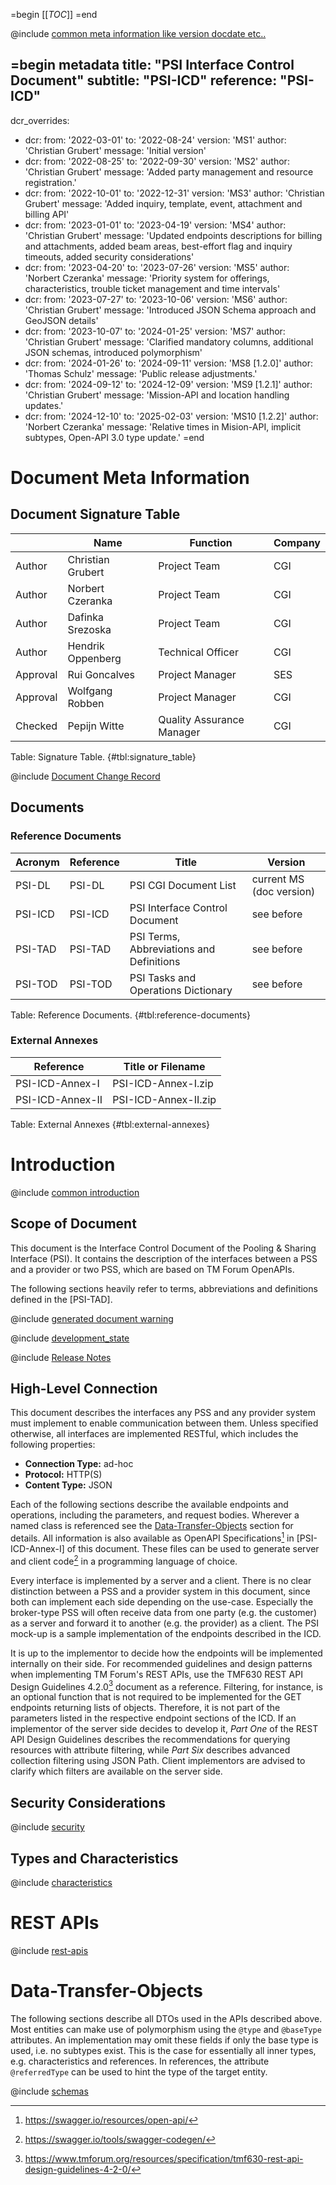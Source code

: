 =begin
[[_TOC_]]
=end

@include [common meta information like version docdate etc..](../common/common_metadata.md)

=begin metadata
title: "PSI Interface Control Document"
subtitle: "PSI-ICD"
reference: "PSI-ICD"
---
dcr_overrides:
 - dcr:
   from: '2022-03-01'
   to: '2022-08-24'
   version: 'MS1'
   author: 'Christian Grubert'
   message: 'Initial version'
 - dcr:
   from: '2022-08-25'
   to: '2022-09-30'
   version: 'MS2'
   author: 'Christian Grubert'
   message: 'Added party management and resource registration.'
 - dcr:
   from: '2022-10-01'
   to: '2022-12-31'
   version: 'MS3'
   author: 'Christian Grubert'
   message: 'Added inquiry, template, event, attachment and billing API'
 - dcr:
   from: '2023-01-01'
   to: '2023-04-19'
   version: 'MS4'
   author: 'Christian Grubert'
   message: 'Updated endpoints descriptions for billing and attachments, added beam areas, best-effort flag and inquiry timeouts, added security considerations'
 - dcr:
   from: '2023-04-20'
   to: '2023-07-26'
   version: 'MS5'
   author: 'Norbert Czeranka'
   message: 'Priority system for offerings, characteristics, trouble ticket management and time intervals'
 - dcr:
   from: '2023-07-27'
   to: '2023-10-06'
   version: 'MS6'
   author: 'Christian Grubert'
   message: 'Introduced JSON Schema approach and GeoJSON details'
 - dcr:
   from: '2023-10-07'
   to: '2024-01-25'
   version: 'MS7'
   author: 'Christian Grubert'
   message: 'Clarified mandatory columns, additional JSON schemas, introduced polymorphism'
 - dcr:
   from: '2024-01-26'
   to: '2024-09-11'
   version: 'MS8 [1.2.0]'
   author: 'Thomas Schulz'
   message: 'Public release adjustments.'
 - dcr:
   from: '2024-09-12'
   to: '2024-12-09'
   version: 'MS9 [1.2.1]'
   author: 'Christian Grubert'
   message: 'Mission-API and location handling updates.'
 - dcr:
   from: '2024-12-10'
   to: '2025-02-03'
   version: 'MS10 [1.2.2]'
   author: 'Norbert Czeranka'
   message: 'Relative times in Mision-API, implicit subtypes, Open-API 3.0 type update.'
=end

# Document Meta Information

## Document Signature Table

|           | Name              | Function                       | Company         |
| --------- | ----------------- | ------------------------------ | --------------- |
| Author    | Christian Grubert | Project Team                   | CGI             |
| Author    | Norbert Czeranka  | Project Team                   | CGI             |
| Author    | Dafinka Srezoska  | Project Team                   | CGI             |
| Author    | Hendrik Oppenberg | Technical Officer              | CGI             |
| Approval  | Rui Goncalves     | Project Manager                | SES             |
| Approval  | Wolfgang Robben   | Project Manager                | CGI             |
| Checked   | Pepijn Witte      | Quality Assurance Manager      | CGI             |

Table: Signature Table. {#tbl:signature_table}

@include [Document Change Record](../common/document-change-record.md)

## Documents

### Reference Documents

| Acronym | Reference | Title                                    | Version                  |
|---------|-----------|------------------------------------------|--------------------------|
| PSI-DL  | PSI-DL    | PSI CGI Document List                    | current MS (doc version) |
| PSI-ICD | PSI-ICD   | PSI Interface Control Document           | see before               |
| PSI-TAD | PSI-TAD   | PSI Terms, Abbreviations and Definitions | see before               |
| PSI-TOD | PSI-TOD   | PSI Tasks and Operations Dictionary      | see before               |

Table: Reference Documents. {#tbl:reference-documents}

### External Annexes

| Reference        | Title or Filename    |
|------------------|----------------------|
| PSI-ICD-Annex-I  | PSI-ICD-Annex-I.zip  |
| PSI-ICD-Annex-II | PSI-ICD-Annex-II.zip |

Table: External Annexes {#tbl:external-annexes}

# Introduction

@include [common introduction](../common/intro_description.md)

## Scope of Document

This document is the Interface Control Document of the Pooling & Sharing Interface (PSI).
It contains the description of the interfaces between a PSS and a provider or two PSS, which are based on TM Forum OpenAPIs.

The following sections heavily refer to terms, abbreviations and definitions defined in the [PSI-TAD].

@include [generated document warning](../common/generated_document.md)

@include [development_state](../common/development_state.md)

@include [Release Notes](../common/release_notes.md)

## High-Level Connection

This document describes the interfaces any PSS and any provider system must implement to enable communication between them.
Unless specified otherwise, all interfaces are implemented RESTful, which includes the following properties:

* **Connection Type:** ad-hoc
* **Protocol:** HTTP(S)
* **Content Type:** JSON

Each of the following sections describe the available endpoints and operations, including the parameters, and request bodies.
Wherever a named class is referenced see the [Data-Transfer-Objects](#data-transfer-objects) section for details.
All information is also available as OpenAPI Specifications[^3] in [PSI-ICD-Annex-I] of this document.
These files can be used to generate server and client code[^4] in a programming language of choice.

Every interface is implemented by a server and a client.
There is no clear distinction between a PSS and a provider system in this document, since both can implement each side depending on the use-case.
Especially the broker-type PSS will often receive data from one party (e.g. the customer) as a server and forward it to another (e.g. the provider) as a client.
The PSI mock-up is a sample implementation of the endpoints described in the ICD.

It is up to the implementor to decide how the endpoints will be implemented internally on their side.
For recommended guidelines and design patterns when implementing TM Forum's REST APIs, use the TMF630 REST API Design Guidelines 4.2.0[^2] document as a reference.
Filtering, for instance, is an optional function that is not required to be implemented for the GET endpoints returning lists of objects.
Therefore, it is not part of the parameters listed in the respective endpoint sections of the ICD.
If an implementor of the server side decides to develop it, *Part One* of the REST API Design Guidelines describes the recommendations for querying resources with attribute filtering, while *Part Six* describes advanced collection filtering using JSON Path.
Client implementors are advised to clarify which filters are available on the server side.

[^2]: https://www.tmforum.org/resources/specification/tmf630-rest-api-design-guidelines-4-2-0/
[^3]: https://swagger.io/resources/open-api/
[^4]: https://swagger.io/tools/swagger-codegen/

## Security Considerations

@include [security](security.md)

## Types and Characteristics

@include [characteristics](characteristics.md)

# REST APIs

@include [rest-apis](rest-apis/index.md)

# Data-Transfer-Objects

The following sections describe all DTOs used in the APIs described above.
Most entities can make use of polymorphism using the `@type` and `@baseType` attributes.
An implementation may omit these fields if only the base type is used, i.e. no subtypes exist.
This is the case for essentially all inner types, e.g. characteristics and references.
In references, the attribute `@referredType` can be used to hint the type of the target entity.

@include [schemas](schema/index.md)
